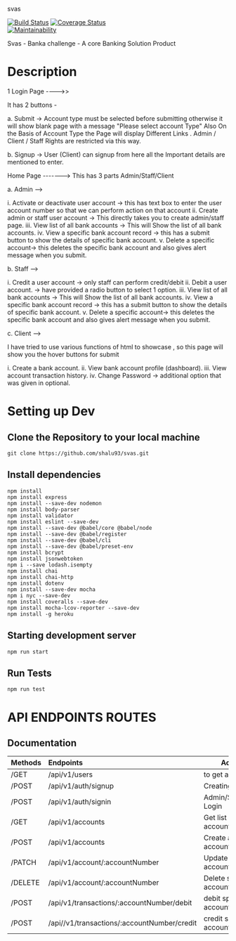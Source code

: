 svas


[![Build Status](https://travis-ci.com/shalu93/svas.svg?branch=master)](https://travis-ci.com/shalu93/svas)
[![Coverage Status](https://coveralls.io/repos/github/shalu93/svas/badge.svg?branch=testing-tests-travis-ci)](https://coveralls.io/github/shalu93/svas)  
[![Maintainability](https://api.codeclimate.com/v1/badges/6f9d176365640932903b/maintainability)](https://codeclimate.com/github/shalu93/svas)
 
Svas - Banka challenge - A core Banking Solution Product

# Description

1 Login Page ---->>

It has 2 buttons - 

a. Submit -> Account type must be selected before submitting otherwise it will show blank page with a message "Please select account Type" Also On the Basis of Account Type the Page will display Different Links . Admin / Client / Staff Rights are restricted via this way.

b. Signup -> User (Client) can signup from here all the Important details are mentioned to enter.

Home Page ------->
This has 3 parts Admin/Staff/Client

a. Admin -->

i. Activate or deactivate user account -> this has text box to enter the user account number so that we can perform action on that account ii. Create admin or staff user account -> This directly takes you to create admin/staff page. iii. View list of all bank accounts -> This will Show the list of all bank accounts. iv. View a specific bank account record -> this has a submit button to show the details of specific bank account. v. Delete a specific account-> this deletes the specific bank account and also gives alert message when you submit.

b. Staff -->

i. Credit a user account -> only staff can perform credit/debit ii. Debit a user account. -> have provided a radio button to select 1 option. iii. View list of all bank accounts -> This will Show the list of all bank accounts. iv. View a specific bank account record -> this has a submit button to show the details of specific bank account. v. Delete a specific account-> this deletes the specific bank account and also gives alert message when you submit.

c. Client -->

I have tried to use various functions of html to showcase , so this page will show you the hover buttons for submit

i. Create a bank account. ii. View bank account profile (dashboard). iii. View account transaction history. iv. Change Password -> additional option that was given in optional.


# Setting up Dev

## Clone the Repository to your local machine <br/>
```
git clone https://github.com/shalu93/svas.git
``` 

## Install dependencies <br/>
``` 
npm install
npm install express
npm install --save-dev nodemon
npm install body-parser
npm install validator
npm install eslint --save-dev
npm install --save-dev @babel/core @babel/node
npm install --save-dev @babel/register
npm install --save-dev @babel/cli
npm install --save-dev @babel/preset-env
npm install bcrypt
npm install jsonwebtoken
npm i --save lodash.isempty
npm install chai
npm install chai-http
npm install dotenv
npm install --save-dev mocha
npm i nyc --save-dev
npm install coveralls --save-dev
npm install mocha-lcov-reporter --save-dev
npm install -g heroku
```

## Starting development server <br/> 
``` 
npm run start
```

## Run Tests <br/>
```
npm run test
```

# API ENDPOINTS ROUTES
## Documentation
| Methods | Endpoints | Actions |
| :----- | :----- | ----- |
| /GET | /api/v1/users | to get all users |
| /POST | /api/v1/auth/signup | Creating a User |
| /POST | /api/v1/auth/signin | Admin/Staff/Client Login |
| /GET | /api/v1/accounts | Get list of all accounts |
| /POST | /api/v1/accounts | Create a net account |
| /PATCH | /api/v1/account/:accountNumber | Update specified account |
| /DELETE | /api/v1/account/:accountNumber | Delete specified account |
| /POST | /api/v1/transactions/:accountNumber/debit | debit specified account |
| /POST | /api//v1/transactions/:accountNumber/credit | credit specified account |
